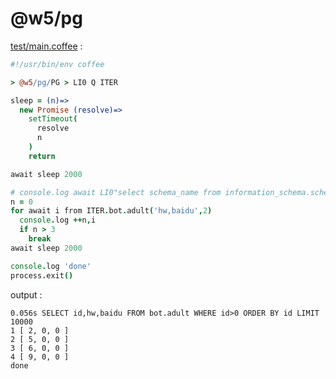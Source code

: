 [‼️]: ✏️README.mdt

# @w5/pg

[test/main.coffee](./test/main.coffee) :

```coffee
#!/usr/bin/env coffee

> @w5/pg/PG > LI0 Q ITER

sleep = (n)=>
  new Promise (resolve)=>
    setTimeout(
      resolve
      n
    )
    return

await sleep 2000

# console.log await LI0"select schema_name from information_schema.schemata WHERE schema_name NOT IN ('information_schema', 'pg_catalog')"
n = 0
for await i from ITER.bot.adult('hw,baidu',2)
  console.log ++n,i
  if n > 3
    break
await sleep 2000

console.log 'done'
process.exit()
```

output :

```
0.056s SELECT id,hw,baidu FROM bot.adult WHERE id>0 ORDER BY id LIMIT 10000
1 [ 2, 0, 0 ]
2 [ 5, 0, 0 ]
3 [ 6, 0, 0 ]
4 [ 9, 0, 0 ]
done
```
